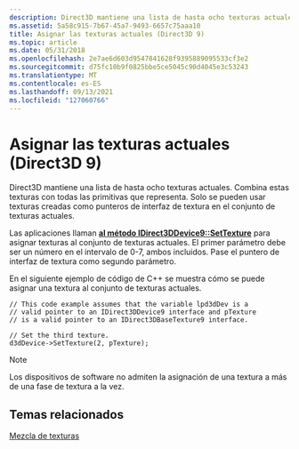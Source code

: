 ```yaml
---
description: Direct3D mantiene una lista de hasta ocho texturas actuales. Combina estas texturas con todas las primitivas que representa. Solo se pueden usar texturas creadas como punteros de interfaz de textura en el conjunto de texturas actuales.
ms.assetid: 5a58c915-7b67-45a7-9493-6657c75aaa10
title: Asignar las texturas actuales (Direct3D 9)
ms.topic: article
ms.date: 05/31/2018
ms.openlocfilehash: 2e7ae6d603d9547841628f9395889095533cf3e2
ms.sourcegitcommit: d75fc10b9f0825bbe5ce5045c90d4045e3c53243
ms.translationtype: MT
ms.contentlocale: es-ES
ms.lasthandoff: 09/13/2021
ms.locfileid: "127060766"
---
```

# <a name="assigning-the-current-textures-direct3d-9"></a>Asignar las texturas actuales (Direct3D 9)

Direct3D mantiene una lista de hasta ocho texturas actuales. Combina estas texturas con todas las primitivas que representa. Solo se pueden usar texturas creadas como punteros de interfaz de textura en el conjunto de texturas actuales.

Las aplicaciones llaman [**al método IDirect3DDevice9::SetTexture**](/windows/win32/api/d3d9helper/nf-d3d9helper-idirect3ddevice9-settexture) para asignar texturas al conjunto de texturas actuales. El primer parámetro debe ser un número en el intervalo de 0-7, ambos incluidos. Pase el puntero de interfaz de textura como segundo parámetro.

En el siguiente ejemplo de código de C++ se muestra cómo se puede asignar una textura al conjunto de texturas actuales.


```
// This code example assumes that the variable lpd3dDev is a
// valid pointer to an IDirect3DDevice9 interface and pTexture
// is a valid pointer to an IDirect3DBaseTexture9 interface.

// Set the third texture.
d3dDevice->SetTexture(2, pTexture);
```



> [!Note]  
> Los dispositivos de software no admiten la asignación de una textura a más de una fase de textura a la vez.

 

## <a name="related-topics"></a>Temas relacionados

<dl> <dt>

[Mezcla de texturas](texture-blending.md)
</dt> </dl>

 

 

